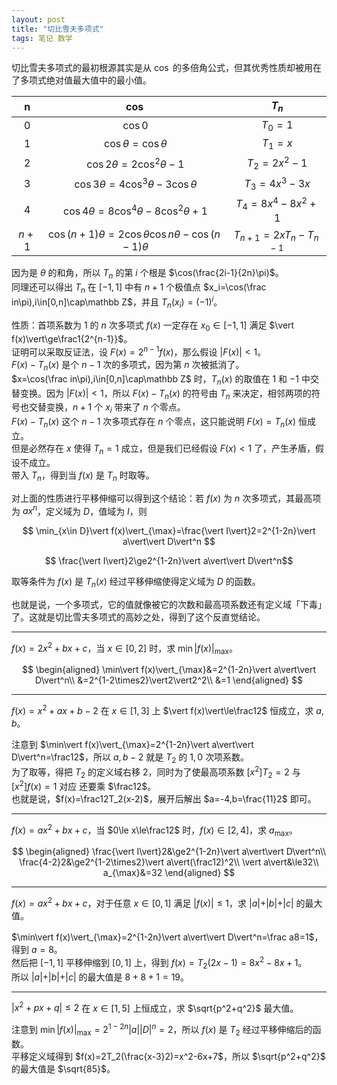 ```yaml
---
layout: post
title: "切比雪夫多项式"
tags: 笔记 数学
---
```


切比雪夫多项式的最初根源其实是从 $\cos$ 的多倍角公式，但其优秀性质却被用在了多项式绝对值最大值中的最小值。

|n|$\cos$|$T_n$|
|:-:|:-:|:-:|
|$0$|$\cos0$|$T_0=1$|
|$1$|$\cos\theta=\cos\theta$|$T_1=x$|
|$2$|$\cos2\theta=2\cos^2\theta-1$|$T_2=2x^2-1$|
|$3$|$\cos3\theta=4\cos^3\theta-3\cos\theta$|$T_3=4x^3-3x$|
|$4$|$\cos4\theta=8\cos^4\theta-8\cos^2\theta+1$|$T_4=8x^4-8x^2+1$|
|$n+1$|$\cos(n+1)\theta=2\cos\theta\cos n\theta-\cos(n-1)\theta$|$T_{n+1}=2xT_n-T_{n-1}$|


因为是 $\theta$ 的和角，所以 $T_n$ 的第 $i$ 个根是 $\cos(\frac{2i-1}{2n}\pi)$。  
同理还可以得出 $T_n$ 在 $[-1,1]$ 中有 $n+1$ 个极值点 $x_i=\cos(\frac in\pi),i\in[0,n]\cap\mathbb Z$，并且 $T_n(x_i)=(-1)^i$。


性质：首项系数为 $1$ 的 $n$ 次多项式 $f(x)$ 一定存在 $x_0\in[-1,1]$ 满足 $\vert f(x)\vert\ge\frac1{2^{n-1}}$。  
证明可以采取反证法，设 $F(x)=2^{n-1}f(x)$，那么假设 $\vert F(x)\vert<1$。  
$F(x)-T_n(x)$ 是个 $n-1$ 次的多项式，因为第 $n$ 次被抵消了。  
$x=\cos(\frac in\pi),i\in[0,n]\cap\mathbb Z$ 时，$T_n(x)$ 的取值在 $1$ 和 $-1$ 中交替变换。因为 $\vert F(x)\vert<1$，所以 $F(x)-T_n(x)$ 的符号由 $T_n$ 来决定，相邻两项的符号也交替变换，$n+1$ 个 $x_i$ 带来了 $n$ 个零点。  
$F(x)-T_n(x)$ 这个 $n-1$ 次多项式存在 $n$ 个零点，这只能说明 $F(x)=T_n(x)$ 恒成立。  
但是必然存在 $x$ 使得 $T_n=1$ 成立，但是我们已经假设 $F(x)<1$ 了，产生矛盾，假设不成立。  
带入 $T_n$，得到当 $f(x)$ 是 $T_n$ 时取等。

对上面的性质进行平移伸缩可以得到这个结论：若 $f(x)$ 为 $n$ 次多项式，其最高项为 $ax^n$，定义域为 $D$，值域为 $I$，则

$$
\min_{x\in D}\vert f(x)\vert_{\max}=\frac{\vert I\vert}2=2^{1-2n}\vert a\vert\vert D\vert^n
$$

$$
\frac{\vert I\vert}2\ge2^{1-2n}\vert a\vert\vert D\vert^n$$

取等条件为 $f(x)$ 是 $T_n(x)$ 经过平移伸缩使得定义域为 $D$ 的函数。

也就是说，一个多项式，它的值就像被它的次数和最高项系数还有定义域「下毒」了。这就是切比雪夫多项式的高妙之处，得到了这个反直觉结论。

---

$f(x)=2x^2+bx+c$，当 $x\in[0,2]$ 时，求 $\min\vert f(x)\vert_{\max}$。

$$
\begin{aligned}
\min\vert f(x)\vert_{\max}&=2^{1-2n}\vert a\vert\vert D\vert^n\\
&=2^{1-2\times2}\vert2\vert2^2\\
&=1
\end{aligned}
$$

---

$f(x)=x^2+ax+b-2$ 在 $x\in[1,3]$ 上 $\vert f(x)\vert\le\frac12$ 恒成立，求 $a,b$。

注意到 $\min\vert f(x)\vert_{\max}=2^{1-2n}\vert a\vert\vert D\vert^n=\frac12$，所以 $a,b-2$ 就是 $T_2$ 的 $1,0$ 次项系数。  
为了取等，得把 $T_2$ 的定义域右移 $2$，同时为了使最高项系数 $[x^2]T_2=2$ 与 $[x^2]f(x)=1$ 对应 还要乘 $\frac12$。  
也就是说，$f(x)=\frac12T_2(x-2)$，展开后解出 $a=-4,b=\frac{11}2$ 即可。

---

$f(x)=ax^2+bx+c$，当 $0\le x\le\frac12$ 时，$f(x)\in[2,4]$，求 $a_{\max}$。

$$
\begin{aligned}
\frac{\vert I\vert}2&\ge2^{1-2n}\vert a\vert\vert D\vert^n\\
\frac{4-2}2&\ge2^{1-2\times2}\vert a\vert(\frac12)^2\\
\vert a\vert&\le32\\
a_{\max}&=32
\end{aligned}
$$

---

$f(x)=ax^2+bx+c$，对于任意 $x\in[0,1]$ 满足 $\vert f(x)\vert\le1$，求 $\vert a\vert+\vert b\vert+\vert c\vert$ 的最大值。

$\min\vert f(x)\vert_{\max}=2^{1-2n}\vert a\vert\vert D\vert^n=\frac a8=1$，得到 $a=8$。  
然后把 $[-1,1]$ 平移伸缩到 $[0,1]$ 上，得到 $f(x)=T_2(2x-1)=8x^2-8x+1$。  
所以 $\vert a\vert+\vert b\vert+\vert c\vert$ 的最大值是 $8+8+1=19$。

---

$\vert x^2+px+q\vert\le2$ 在 $x\in[1,5]$ 上恒成立，求 $\sqrt{p^2+q^2}$ 最大值。

注意到 $\min\vert f(x)\vert_{\max}=2^{1-2n}\vert a\vert\vert D\vert^n=2$，所以 $f(x)$ 是 $T_2$ 经过平移伸缩后的函数。  
平移定义域得到 $f(x)=2T_2(\frac{x-3}2)=x^2-6x+7$，所以 $\sqrt{p^2+q^2}$ 的最大值是 $\sqrt{85}$。